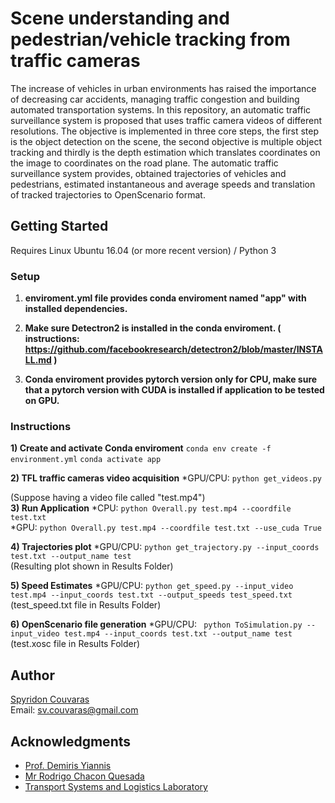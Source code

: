 # Scene understanding and pedestrian/vehicle tracking from traffic cameras

The increase of vehicles in urban environments has raised the importance of decreasing car accidents, managing traffic congestion and building automated transportation systems. In this repository, an automatic traffic surveillance system is proposed that uses traffic camera videos of different resolutions. The objective is implemented in three core steps, the first step is the object detection on the scene, the second objective is multiple object tracking and thirdly is the depth estimation which translates coordinates on the image to coordinates on the road plane. The automatic traffic surveillance system provides, obtained trajectories of vehicles and pedestrians, estimated instantaneous and average speeds and translation of tracked trajectories to OpenScenario format.

## Getting Started

Requires Linux Ubuntu 16.04 (or more recent version) / Python 3

### Setup


1) **enviroment.yml file provides conda enviroment named "app" with installed dependencies.**

2) **Make sure Detectron2 is installed in the conda enviroment. ( instructions: https://github.com/facebookresearch/detectron2/blob/master/INSTALL.md )**

3) **Conda enviroment provides pytorch version only for CPU, make sure that a pytorch version with CUDA is installed if application to be tested on GPU.**


### Instructions


**1) Create and activate Conda enviroment**
		```conda env create -f environment.yml```
		```conda activate app```

**2) TFL traffic cameras video acquisition**
		*GPU/CPU: ```python get_videos.py```

(Suppose having a video file called "test.mp4") <br/>
**3) Run Application**
		*CPU: ```python Overall.py test.mp4 --coordfile test.txt``` <br/>
		*GPU: ```python Overall.py test.mp4 --coordfile test.txt --use_cuda True```

**4) Trajectories plot**
		*GPU/CPU: ```python get_trajectory.py --input_coords test.txt --output_name test```<br/>
		(Resulting plot shown in Results Folder)

**5) Speed Estimates**
		*GPU/CPU: ```python get_speed.py --input_video test.mp4 --input_coords test.txt --output_speeds test_speed.txt```<br/>
		(test_speed.txt file in Results Folder)

**6) OpenScenario file generation**
		*GPU/CPU: ``` python ToSimulation.py --input_video test.mp4 --input_coords test.txt --output_name test```<br/>
		(test.xosc file in Results Folder)


## Author

[Spyridon Couvaras](https://www.linkedin.com/in/spyridon-couvaras-8611a714a/)  <br/>
Email: sv.couvaras@gmail.com

## Acknowledgments

* [Prof. Demiris Yiannis](https://www.imperial.ac.uk/people/y.demiris)
* [Mr Rodrigo Chacon Quesada](https://www.imperial.ac.uk/personal-robotics/people/phd-students/rodrigo-chacon-quesada/)
* [Transport Systems and Logistics Laboratory](https://www.tslab.org/)
